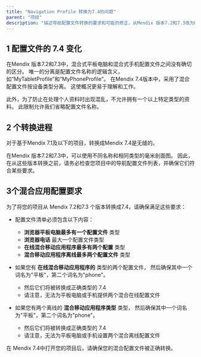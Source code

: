 ```yaml
---
title: "Navigation Profile 转换为7.4的问题"
parent: "项目"
description: "描述导航配置文件转换的要求和可能的修正，从Mendix 版本7.2和7.3改为Mendix 7.4。"
---
```


## 1 配置文件的 7.4 变化

在Mendix 版本7.2和7.3中，混合式平板电脑和混合式手机配置文件之间没有确切的区分。 唯一的分离是配置文件名称的逻辑含义，如“MyTabletProfile”和“MyPhoneProfile”。 在Mendix 7.4版本中，采用了混合配置文件按设备类型分离。 这使概况更易于理解和工作。

此外，为了防止在处理个人资料时出现混乱，不允许拥有一个以上特定类型的资料。 此限制允许我们省略配置文件名称。

## 2 个转换进程

对于基于Mendix 7.1及以下的项目，转换成Mendix 7.4是无缝的。

在Mendix 版本7.2和7.3中，可以使用不同名称和相同类型的毫米剖面图。 因此，在从这些版本转换之前，请务必检查您项目中的导航配置文件列表，并确保它们符合某些要求。

## 3个混合应用配置要求

为了将您的项目从 Mendix 7.2和7.3 个版本转换成7.4，请确保满足这些要求：

* 配置文件清单必须包含以下内容：
    * **浏览器平板电脑最多有一个配置文件** 类型
    * **浏览器电话** 最大一个配置文件类型
    * **在线混合移动应用程序最多有两个配置** 类型
    * **混合移动应用程序离线最多两个配置文件** 类型

* 如果您有 **在线混合移动应用程序的** 类型的两个配置文件， 然后确保其中一个词名为"平板"，第二个词名为"phone"。
    * 然后它们将被转换成正确类型的 7.4
    * 请注意，无法为平板电脑或手机提供两个混合在线配置文件

* 如果您有两个离线的 **混合移动应用程序类型** 类型， 然后确保其中一个词名为"平板"，第二个词名为"phone"。
    * 然后它们将被转换成正确类型的 7.4
    * 请注意，无法为平板电脑或手机设置两个混合离线配置文件

在 Mendix 7.4中打开您的项目后，请确保您的混合配置文件被正确转换。
